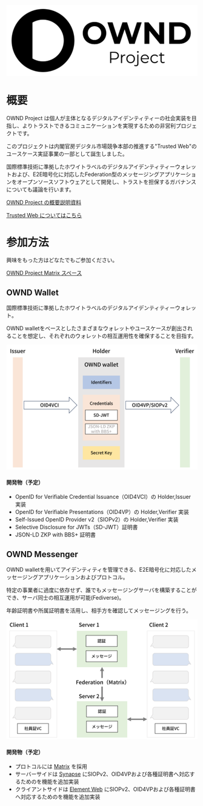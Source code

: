 ![OWND Project Logo](../media/ownd-project-logo.png)

# 概要

OWND Project は個人が主体となるデジタルアイデンティティーの社会実装を目指し、よりトラストできるコミュニケーションを実現するための非営利プロジェクトです。

このプロジェクトは内閣官房デジタル市場競争本部の推進する"Trusted Web"のユースケース実証事業の一部として誕生しました。

国際標準技術に準拠したホワイトラベルのデジタルアイデンティティーウォレットおよび、E2E暗号化に対応したFederation型のメッセージングアプリケーションをオープンソースソフトウェアとして開発し、トラストを担保するガバナンスについても議論を行います。

[OWND Project の概要説明資料](./ownd-project.pdf)

[Trusted Web についてはこちら](https://trustedweb.go.jp/)

# 参加方法

興味をもった方はどなたでもご参加ください。

[OWND Project Matrix スペース](https://matrix.to/#/!EdKfOXCYPSFCXmxTqw:matrix.org?via=matrix.org)

## OWND Wallet

国際標準技術に準拠したホワイトラベルのデジタルアイデンティティーウォレット。

OWND walletをベースとしたさまざまなウォレットやユースケースが創出されることを想定し、それぞれのウォレットの相互運用性を確保することを目指す。

![OWND Wallet Image](../media/ownd-wallet.png)

#### 開発物（予定）

* OpenID for Verifiable Credential Issuance（OID4VCI）の Holder,Issuer 実装
* OpenID for Verifiable Presentations（OID4VP）の Holder,Verifier 実装
* Self-Issued OpenID Provider v2（SIOPv2）の Holder,Verifier 実装
* Selective Disclosure for JWTs（SD-JWT）証明書
* JSON-LD ZKP with BBS+ 証明書

## OWND Messenger

OWND walletを用いてアイデンティティを管理できる、E2E暗号化に対応したメッセージングアプリケーションおよびプロトコル。

特定の事業者に過度に依存せず、誰でもメッセージングサーバを構築することができ、サーバ同士の相互運用が可能(Fediverse)。

年齢証明書や所属証明書を活用し、相手方を確認してメッセージングを行う。

![OWND Messenger Image](../media/ownd-messenger.png)

#### 開発物（予定）

* プロトコルには [Matrix](https://github.com/matrix-org) を採用
* サーバーサイドは [Synapse](https://github.com/matrix-org/synapse) にSIOPv2、OID4VPおよび各種証明書へ対応するためのを機能を追加実装
* クライアントサイドは [Element Web](https://github.com/vector-im/element-web) にSIOPv2、OID4VPおよび各種証明書へ対応するためのを機能を追加実装

